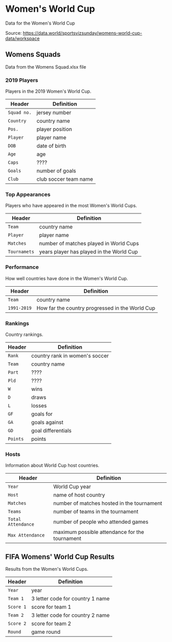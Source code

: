 # Women's World Cup 

Data for the Women's World Cup

Source: https://data.world/sportsvizsunday/womens-world-cup-data/workspace

## Womens Squads

Data from the Womens Squad.xlsx file

### 2019 Players 

Players in the 2019 Women's World Cup. 

Header | Definition 
--- | ------
`Squad no.` | jersey number 
`Country` | country name 
`Pos.` | player position 
`Player` | player name 
`DOB` | date of birth 
`Age` | age
`Caps` |  ????
`Goals` | number of goals 
`Club` | club soccer team name 


### Top Appearances 

Players who have appeared in the most Women's World Cups. 

Header | Definition 
--- | ------
`Team` | country name 
`Player` | player name
`Matches` | number of matches played in World Cups 
`Tournamets` | years player has played in the World Cup 


### Performance 

How well countries have done in the Women's World Cup. 

Header | Definition 
--- | ------
`Team` | country name 
`1991-2019` | How far the country progressed in the World Cup 


### Rankings

Country rankings. 

Header | Definition 
--- | ------
`Rank` | country rank in women's soccer 
`Team` | country name 
`Part` | ????
`Pld` | ????
`W` | wins 
`D` | draws
`L` | losses 
`GF`| goals for
`GA` | goals against 
`GD` | goal differentials 
`Points` | points 


### Hosts

Information about World Cup host countries. 

Header | Definition 
--- | ------
`Year` | World Cup year 
`Host` | name of host country 
`Matches` | number of matches hosted in the tournament 
`Teams` | number of teams in the tournament 
`Total Attendance` | number of people who attended games 
`Max Attendance` | maximum possible attendance for the tournament 


## FIFA Womens' World Cup Results 

Results from the Women's World Cups. 

Header | Definition 
--- | ------
`Year` | year 
`Team 1` | 3 letter code for country 1 name 
`Score 1` | score for team 1 
`Team 2` | 3 letter code for country 2 name 
`Score 2` | score for team 2 
`Round` | game round 

